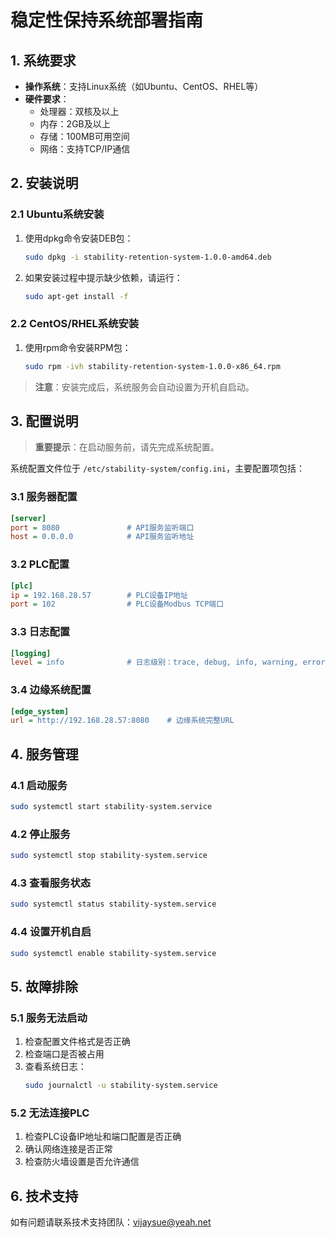 # 稳定性保持系统部署指南

## 1. 系统要求

- **操作系统**：支持Linux系统（如Ubuntu、CentOS、RHEL等）
- **硬件要求**：
  - 处理器：双核及以上
  - 内存：2GB及以上
  - 存储：100MB可用空间
  - 网络：支持TCP/IP通信

## 2. 安装说明

### 2.1 Ubuntu系统安装

1. 使用dpkg命令安装DEB包：
   ```bash
   sudo dpkg -i stability-retention-system-1.0.0-amd64.deb
   ```

2. 如果安装过程中提示缺少依赖，请运行：
   ```bash
   sudo apt-get install -f
   ```

### 2.2 CentOS/RHEL系统安装

1. 使用rpm命令安装RPM包：
   ```bash
   sudo rpm -ivh stability-retention-system-1.0.0-x86_64.rpm
   ```

> **注意**：安装完成后，系统服务会自动设置为开机自启动。

## 3. 配置说明

> **重要提示**：在启动服务前，请先完成系统配置。

系统配置文件位于 `/etc/stability-system/config.ini`，主要配置项包括：

### 3.1 服务器配置

```ini
[server]
port = 8080               # API服务监听端口
host = 0.0.0.0            # API服务监听地址
```

### 3.2 PLC配置

```ini
[plc]
ip = 192.168.28.57        # PLC设备IP地址
port = 102                # PLC设备Modbus TCP端口
```

### 3.3 日志配置

```ini
[logging]
level = info              # 日志级别：trace, debug, info, warning, error, critical
```

### 3.4 边缘系统配置

```ini
[edge_system]
url = http://192.168.28.57:8080    # 边缘系统完整URL
```

## 4. 服务管理

### 4.1 启动服务

```bash
sudo systemctl start stability-system.service
```

### 4.2 停止服务

```bash
sudo systemctl stop stability-system.service
```

### 4.3 查看服务状态

```bash
sudo systemctl status stability-system.service
```

### 4.4 设置开机自启

```bash
sudo systemctl enable stability-system.service
```

## 5. 故障排除

### 5.1 服务无法启动

1. 检查配置文件格式是否正确
2. 检查端口是否被占用
3. 查看系统日志：
   ```bash
   sudo journalctl -u stability-system.service
   ```

### 5.2 无法连接PLC

1. 检查PLC设备IP地址和端口配置是否正确
2. 确认网络连接是否正常
3. 检查防火墙设置是否允许通信

## 6. 技术支持

如有问题请联系技术支持团队：vijaysue@yeah.net